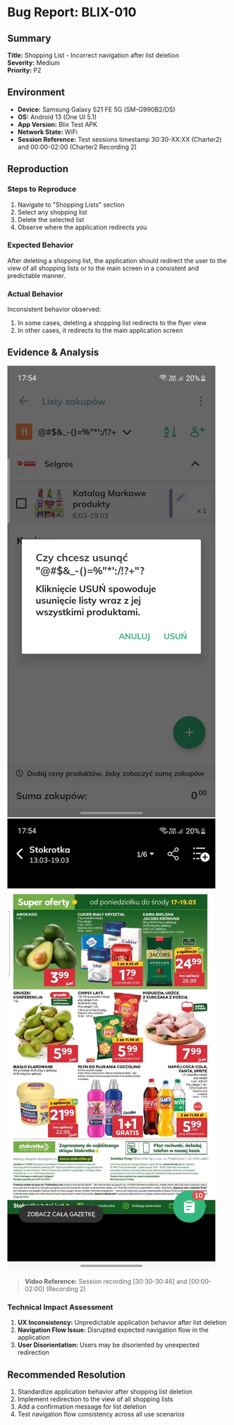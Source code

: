 # Bug Report: BLIX-010

## Summary

**Title:** Shopping List - Incorrect navigation after list deletion  
**Severity:** Medium  
**Priority:** P2

## Environment

- **Device:** Samsung Galaxy S21 FE 5G (SM-G990B2/DS)
- **OS:** Android 13 (One UI 5.1)
- **App Version:** Blix Test APK
- **Network State:** WiFi
- **Session Reference:** Test sessions timestamp 30:30-XX:XX (Charter2) and 00:00-02:00 (Charter2 Recording 2)

## Reproduction

### Steps to Reproduce

1. Navigate to "Shopping Lists" section
2. Select any shopping list
3. Delete the selected list
4. Observe where the application redirects you

### Expected Behavior

After deleting a shopping list, the application should redirect the user to the view of all shopping lists or to the main screen in a consistent and predictable manner.

### Actual Behavior

Inconsistent behavior observed:

1. In some cases, deleting a shopping list redirects to the flyer view
2. In other cases, it redirects to the main application screen

## Evidence & Analysis

![Screenshot of navigation after deletion](/evidence/screenshots/deletion.jpg)
![Screenshot of navigation after deletion](/evidence/screenshots/navigation_after_deletion.jpg)

> **Video Reference:** Session recording [30:30-30:46] and [00:00-02:00] (Recording 2)

### Technical Impact Assessment

1. **UX Inconsistency:** Unpredictable application behavior after list deletion
2. **Navigation Flow Issue:** Disrupted expected navigation flow in the application
3. **User Disorientation:** Users may be disoriented by unexpected redirection

## Recommended Resolution

1. Standardize application behavior after shopping list deletion
2. Implement redirection to the view of all shopping lists
3. Add a confirmation message for list deletion
4. Test navigation flow consistency across all use scenarios
